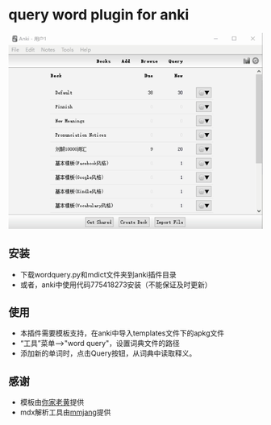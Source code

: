 # query word plugin for anki


![](demo.gif)

## 安装
- 下载wordquery.py和mdict文件夹到anki插件目录
- 或者，anki中使用代码775418273安装（不能保证及时更新）

## 使用
- 本插件需要模板支持，在anki中导入templates文件下的apkg文件
- “工具”菜单-->"word query"，设置词典文件的路径
- 添加新的单词时，点击Query按钮，从词典中读取释义。


## 感谢
- 模板由[你家老黄](https://ninja33.github.io/)提供
- mdx解析工具由[mmjang](https://github.com/mmjang/mdict-query)提供